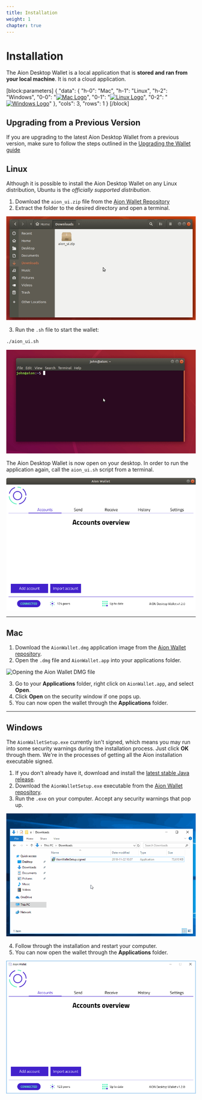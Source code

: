 ```yaml
---
title: Installation
weight: 1
chapter: true
---
```


# Installation

The Aion Desktop Wallet is a local application that is **stored and ran from your local machine**. It is not a cloud application.

[block:parameters]
{
  "data": {
    "h-0": "Mac",
    "h-1": "Linux",
    "h-2": "Windows",
    "0-0": "[![Mac Logo](https://files.readme.io/ef347d5-if_apple-ios-system-platform-os-mac-linux_652586_1.png)](#section-mac)",
    "0-1": "[![Linux Logo](https://files.readme.io/cac69d5-if_linux-server-system-platform-os-computer-penguin_652577_1.png)](#section-linux)",
    "0-2": "[![Windows Logo](https://files.readme.io/133dd97-if_windows_1296843_1.png)](#section-windows)"
  },
  "cols": 3,
  "rows": 1
}
[/block]

## Upgrading from a Previous Version

If you are upgrading to the latest Aion Desktop Wallet from a previous version, make sure to follow the steps outlined in the [Upgrading the Wallet guide](https://docs.aion.network/docs/updating-the-wallet)

## Linux

Although it is possible to install the Aion Desktop Wallet on any Linux distribution, Ubuntu is the _officially supported distribution_.

1. Download the `aion_ui.zip` file from the [Aion Wallet Repository](https://github.com/aionnetwork/Desktop-Wallet/releases/)
2. Extract the folder to the desired directory and open a terminal.

![Unzip and opne a terminal](images/ubuntu-unzip-and-open-terminal.gif)

3. Run the `.sh` file to start the wallet:

```bash
./aion_ui.sh
```

![Run the Aion App](images/ubuntu-run-app.gif)

The Aion Desktop Wallet is now open on your desktop. In order to run the application again, call the `aion_ui.sh` script from a terminal.

![Aion Desktop Wallet in Ubuntu](images/ubuntu-aion-wallet.png)

---

## Mac

1. Download the `AionWallet.dmg` application image from the [Aion Wallet repository](https://github.com/aionnetwork/Desktop-Wallet/releases/).
2. Open the `.dmg` file and `AionWallet.app` into your applications folder.

![Opening the Aion Wallet DMG file](https://files.readme.io/f0e1967-open_dmg.gif)

3. Go to your **Applications** folder, right click on `AionWallet.app`, and select **Open**.
4. Click **Open** on the security window if one pops up.
5. You can now open the wallet through the **Applications** folder.

---

## Windows

The `AionWalletSetup.exe` currently isn't signed, which means you may run into some security warnings during the installation process. Just click **OK** through them. We're in the processes of getting all the Aion installation executable signed.

1. If you don't already have it, download and install the [latest stable Java release](https://java.com/en/download/manual.jsp).
2. Download the `AionWalletSetup.exe` executable from the [Aion Wallet repository](https://github.com/aionnetwork/Desktop-Wallet/releases).
3. Run the `.exe` on your computer. Accept any security warnings that pop up.

![Install the Aion Desktop Wallet](images/windows-install-aion-wallet.gif)

4. Follow through the installation and restart your computer.
5. You can now open the wallet through the **Applications** folder.

![Aion Desktop Wallet on Windows](images/windows-aion-wallet.png)